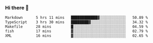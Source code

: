 ### Hi there 👋

<!--
**WShiBin/WShiBin** is a ✨ _special_ ✨ repository because its `README.md` (this file) appears on your GitHub profile.

Here are some ideas to get you started:

- 🔭 I’m currently working on ...
- 🌱 I’m currently learning ...
- 👯 I’m looking to collaborate on ...
- 🤔 I’m looking for help with ...
- 💬 Ask me about ...
- 📫 How to reach me: ...
- 😄 Pronouns: ...
- ⚡ Fun fact: ...
-->

<!--START_SECTION:waka-->

```txt
Markdown      5 hrs 11 mins   ████████████▓░░░░░░░░░░░░   50.89 %
TypeScript    3 hrs 30 mins   ████████▓░░░░░░░░░░░░░░░░   34.32 %
Makefile      28 mins         █░░░░░░░░░░░░░░░░░░░░░░░░   04.59 %
fish          17 mins         ▓░░░░░░░░░░░░░░░░░░░░░░░░   02.79 %
XML           16 mins         ▓░░░░░░░░░░░░░░░░░░░░░░░░   02.65 %
```

<!--END_SECTION:waka-->
